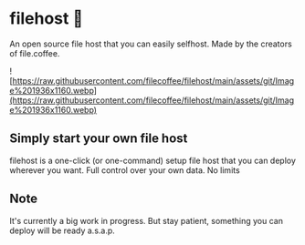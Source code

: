 # filehost 📁
An open source file host that you can easily selfhost. Made by the creators of file.coffee.

![https://raw.githubusercontent.com/filecoffee/filehost/main/assets/git/Image%201936x1160.webp](https://raw.githubusercontent.com/filecoffee/filehost/main/assets/git/Image%201936x1160.webp)

## Simply start your own file host
filehost is a one-click (or one-command) setup file host that you can deploy wherever you want. Full control over your own data. No limits

## Note
It's currently a big work in progress. But stay patient, something you can deploy will be ready a.s.a.p.
